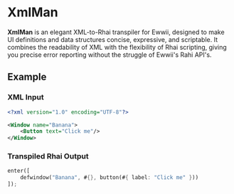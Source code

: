 # XmlMan

**XmlMan** is an elegant XML-to-Rhai transpiler for Ewwii, designed to make UI definitions and data structures concise, expressive, and scriptable. It combines the readability of XML with the flexibility of Rhai scripting, giving you precise error reporting without the struggle of Ewwii's Rahi API's.

## Example

### XML Input

```xml
<?xml version="1.0" encoding="UTF-8"?>

<Window name="Banana">
    <Button text="Click me"/>
</Window>
```

### Transpiled Rhai Output

```rs
enter([
    defwindow("Banana", #{}, button(#{ label: "Click me" }))
]);
```
